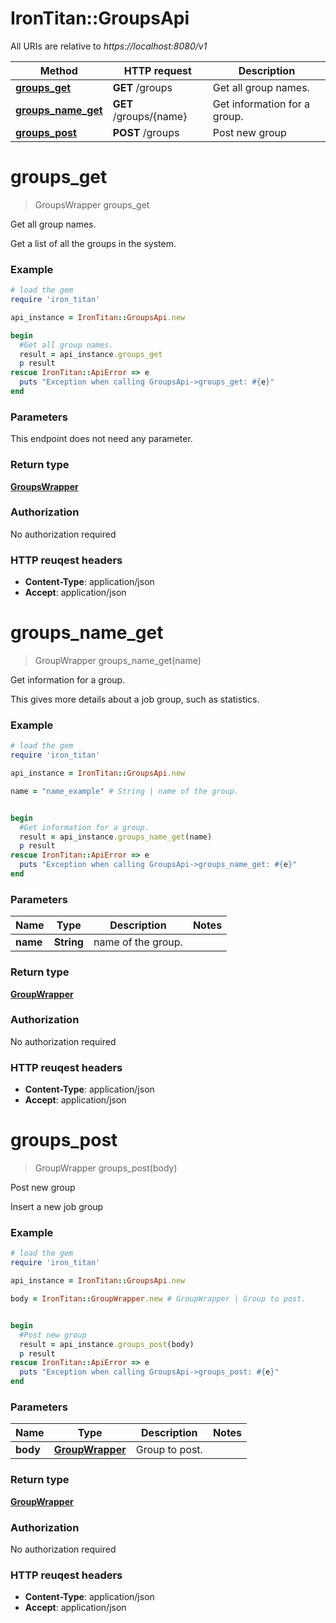 # IronTitan::GroupsApi

All URIs are relative to *https://localhost:8080/v1*

Method | HTTP request | Description
------------- | ------------- | -------------
[**groups_get**](GroupsApi.md#groups_get) | **GET** /groups | Get all group names.
[**groups_name_get**](GroupsApi.md#groups_name_get) | **GET** /groups/{name} | Get information for a group.
[**groups_post**](GroupsApi.md#groups_post) | **POST** /groups | Post new group


# **groups_get**
> GroupsWrapper groups_get

Get all group names.

Get a list of all the groups in the system.

### Example
```ruby
# load the gem
require 'iron_titan'

api_instance = IronTitan::GroupsApi.new

begin
  #Get all group names.
  result = api_instance.groups_get
  p result
rescue IronTitan::ApiError => e
  puts "Exception when calling GroupsApi->groups_get: #{e}"
end
```

### Parameters
This endpoint does not need any parameter.

### Return type

[**GroupsWrapper**](GroupsWrapper.md)

### Authorization

No authorization required

### HTTP reuqest headers

 - **Content-Type**: application/json
 - **Accept**: application/json



# **groups_name_get**
> GroupWrapper groups_name_get(name)

Get information for a group.

This gives more details about a job group, such as statistics.

### Example
```ruby
# load the gem
require 'iron_titan'

api_instance = IronTitan::GroupsApi.new

name = "name_example" # String | name of the group.


begin
  #Get information for a group.
  result = api_instance.groups_name_get(name)
  p result
rescue IronTitan::ApiError => e
  puts "Exception when calling GroupsApi->groups_name_get: #{e}"
end
```

### Parameters

Name | Type | Description  | Notes
------------- | ------------- | ------------- | -------------
 **name** | **String**| name of the group. | 

### Return type

[**GroupWrapper**](GroupWrapper.md)

### Authorization

No authorization required

### HTTP reuqest headers

 - **Content-Type**: application/json
 - **Accept**: application/json



# **groups_post**
> GroupWrapper groups_post(body)

Post new group

Insert a new job group

### Example
```ruby
# load the gem
require 'iron_titan'

api_instance = IronTitan::GroupsApi.new

body = IronTitan::GroupWrapper.new # GroupWrapper | Group to post.


begin
  #Post new group
  result = api_instance.groups_post(body)
  p result
rescue IronTitan::ApiError => e
  puts "Exception when calling GroupsApi->groups_post: #{e}"
end
```

### Parameters

Name | Type | Description  | Notes
------------- | ------------- | ------------- | -------------
 **body** | [**GroupWrapper**](GroupWrapper.md)| Group to post. | 

### Return type

[**GroupWrapper**](GroupWrapper.md)

### Authorization

No authorization required

### HTTP reuqest headers

 - **Content-Type**: application/json
 - **Accept**: application/json



